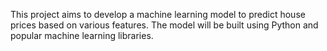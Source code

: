 This project aims to develop a machine learning model to predict house prices based on various features. 
The model will be built using Python and popular machine learning libraries.
